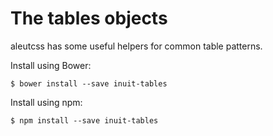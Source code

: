 # The tables objects

aleutcss has some useful helpers for common table patterns.

Install using Bower:

    $ bower install --save inuit-tables

Install using npm:

    $ npm install --save inuit-tables
